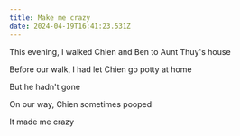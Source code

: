 ```yaml
---
title: Make me crazy
date: 2024-04-19T16:41:23.531Z
---
```


This evening, I walked Chien and Ben to Aunt Thuy's house

Before our walk, I had let Chien go potty at home

But he hadn't gone

On our way, Chien sometimes pooped

It made me crazy
